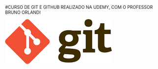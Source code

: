 #CURSO DE GIT E GITHUB REALIZADO NA UDEMY, COM O PROFESSOR BRUNO ORLANDI

<img src="./git.png" alt="Imagem da logo GIT">

